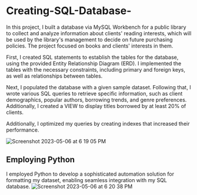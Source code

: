 # Creating-SQL-Database-

In this project, I built a database via MySQL Workbench for a public library to collect and analyze information about clients' reading interests, which will be used by the library's management to decide on future purchasing policies. The project focused on books and clients' interests in them.

First, I created SQL statements to establish the tables for the database, using the provided Entity Relationship Diagram (ERD). I implemented the tables with the necessary constraints, including primary and foreign keys, as well as relationships between tables.

Next, I populated the database with a given sample dataset. Following that, I wrote various SQL queries to retrieve specific information, such as client demographics, popular authors, borrowing trends, and genre preferences. Additionally, I created a VIEW to display titles borrowed by at least 20% of clients.

Additionally, I optimized my queries by creating indexes that increased their performance.

![Screenshot 2023-05-06 at 6 19 05 PM](https://user-images.githubusercontent.com/130959114/236652903-30fe4339-c5b1-4f86-bf5c-891585026310.png)

## Employing Python 
I employed Python to develop a sophisticated automation solution for formatting my dataset, enabling seamless integration with my SQL database.
![Screenshot 2023-05-06 at 6 20 38 PM](https://user-images.githubusercontent.com/130959114/236652939-ff7faffc-a3ff-4b5e-9b8d-ab423cc6a03e.png)

